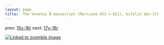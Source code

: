 ```yaml
---
layout: page
title:  The Venetus B manuscript (Marciana 453 = 821), bifolio 16v-17r
---
```


prev: [15v-16r](../15v-16r/) next: [17v-18r](../17v-18r/)



[![Linked to zoomble image](http://www.homermultitext.org/iipsrv?IIIF=/project/homer/pyramidal/deepzoom/hmt/vbbifolio/v1/vb_16v_17r.tif/full/2000,/0/default.jpg)](http://www.homermultitext.org/ict2/?urn=urn:cite2:hmt:vbbifolio.v1:vb_16v_17r)

